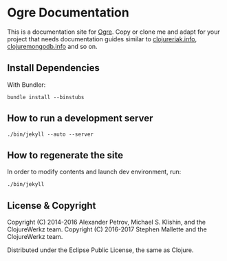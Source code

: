 # Ogre Documentation

This is a documentation site for [Ogre](http://ogre.clojurewerkz.org). Copy or clone me and adapt for your project
that needs documentation guides similar to [clojureriak.info](http://clojureriak.info), [clojuremongodb.info](http://clojuremongodb.info) and so on.


## Install Dependencies

With Bundler:

    bundle install --binstubs


## How to run a development server

    ./bin/jekyll --auto --server


## How to regenerate the site

In order to modify contents and launch dev environment, run:

    ./bin/jekyll


## License & Copyright

Copyright (C) 2014-2016 Alexander Petrov, Michael S. Klishin, and the ClojureWerkz team.
Copyright (C) 2016-2017 Stephen Mallette and the ClojureWerkz team.

Distributed under the Eclipse Public License, the same as Clojure.
